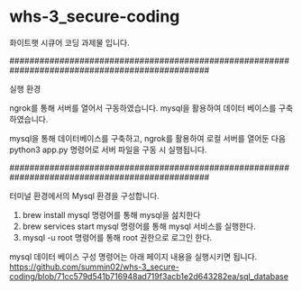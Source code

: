 # whs-3_secure-coding
화이트햇 시큐어 코딩 과제물 입니다.

################################################################################################

실행 환경

ngrok를 통해 서버를 열어서 구동하였습니다.
mysql을 활용하여 데이터 베이스를 구축하였습니다.

mysql을 통해 데이터베이스를 구축하고, ngrok를 활용하여 로컬 서버를 열어둔 다음 python3 app.py 명령어로 서버 파일을 구동 시 실행됩니다.

################################################################################################

터미널 환경에서의 Mysql 환경을 구성합니다.

1. brew install mysql 명령어를 통해 mysql을 섪치한다
2. brew services start mysql 명령어를 통해 mysql 서비스를 실행한다.
3. mysql -u root 명령어를 통해 root 권한으로 로그인 한다.

mysql 데이터 베이스 구성 명령어는 아래 페이지 내용을 실행시키면 됩니다.
https://github.com/summin02/whs-3_secure-coding/blob/71cc579d541b716948ad719f3acb1e2d643282ea/sql_database
